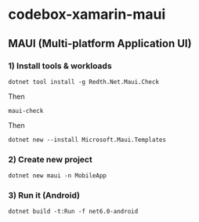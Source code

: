 # codebox-xamarin-maui


## MAUI (Multi-platform Application UI)

### 1) Install tools & workloads
```
dotnet tool install -g Redth.Net.Maui.Check
```
Then
```
maui-check
```
Then

```
dotnet new --install Microsoft.Maui.Templates
```

### 2) Create new project

```
dotnet new maui -n MobileApp
```

### 3) Run it (Android)

```
dotnet build -t:Run -f net6.0-android
```